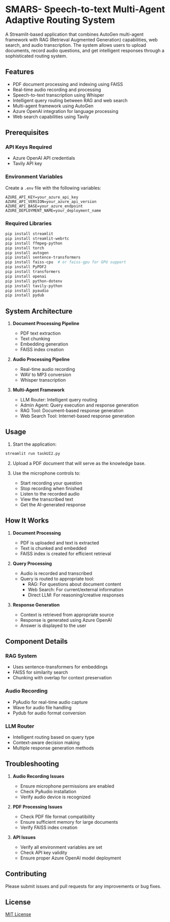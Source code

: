 #  SMARS- Speech-to-text Multi-Agent Adaptive Routing System

A Streamlit-based application that combines AutoGen multi-agent framework with RAG (Retrieval Augmented Generation) capabilities, web search, and audio transcription. The system allows users to upload documents, record audio questions, and get intelligent responses through a sophisticated routing system.

## Features

- PDF document processing and indexing using FAISS
- Real-time audio recording and processing
- Speech-to-text transcription using Whisper
- Intelligent query routing between RAG and web search
- Multi-agent framework using AutoGen
- Azure OpenAI integration for language processing
- Web search capabilities using Tavily

## Prerequisites

### API Keys Required
- Azure OpenAI API credentials
- Tavily API key

### Environment Variables
Create a `.env` file with the following variables:
```
AZURE_API_KEY=your_azure_api_key
AZURE_API_VERSION=your_azure_api_version
AZURE_API_BASE=your_azure_endpoint
AZURE_DEPLOYMENT_NAME=your_deployment_name
```

### Required Libraries
```bash
pip install streamlit
pip install streamlit-webrtc
pip install ffmpeg-python
pip install torch
pip install autogen
pip install sentence-transformers
pip install faiss-cpu  # or faiss-gpu for GPU support
pip install PyPDF2
pip install transformers
pip install openai
pip install python-dotenv
pip install tavily-python
pip install pyaudio
pip install pydub
```

## System Architecture

1. **Document Processing Pipeline**
   - PDF text extraction
   - Text chunking
   - Embedding generation
   - FAISS index creation

2. **Audio Processing Pipeline**
   - Real-time audio recording
   - WAV to MP3 conversion
   - Whisper transcription

3. **Multi-Agent Framework**
   - LLM Router: Intelligent query routing
   - Admin Agent: Query execution and response generation
   - RAG Tool: Document-based response generation
   - Web Search Tool: Internet-based response generation

## Usage

1. Start the application:
```bash
streamlit run taskUI2.py
```

2. Upload a PDF document that will serve as the knowledge base.

3. Use the microphone controls to:
   - Start recording your question
   - Stop recording when finished
   - Listen to the recorded audio
   - View the transcribed text
   - Get the AI-generated response

## How It Works

1. **Document Processing**
   - PDF is uploaded and text is extracted
   - Text is chunked and embedded
   - FAISS index is created for efficient retrieval

2. **Query Processing**
   - Audio is recorded and transcribed
   - Query is routed to appropriate tool:
     - RAG: For questions about document content
     - Web Search: For current/external information
     - Direct LLM: For reasoning/creative responses

3. **Response Generation**
   - Context is retrieved from appropriate source
   - Response is generated using Azure OpenAI
   - Answer is displayed to the user

## Component Details

### RAG System
- Uses sentence-transformers for embeddings
- FAISS for similarity search
- Chunking with overlap for context preservation

### Audio Recording
- PyAudio for real-time audio capture
- Wave for audio file handling
- Pydub for audio format conversion

### LLM Router
- Intelligent routing based on query type
- Context-aware decision making
- Multiple response generation methods

## Troubleshooting

1. **Audio Recording Issues**
   - Ensure microphone permissions are enabled
   - Check PyAudio installation
   - Verify audio device is recognized

2. **PDF Processing Issues**
   - Check PDF file format compatibility
   - Ensure sufficient memory for large documents
   - Verify FAISS index creation

3. **API Issues**
   - Verify all environment variables are set
   - Check API key validity
   - Ensure proper Azure OpenAI model deployment

## Contributing

Please submit issues and pull requests for any improvements or bug fixes.

## License

[MIT License](LICENSE)

